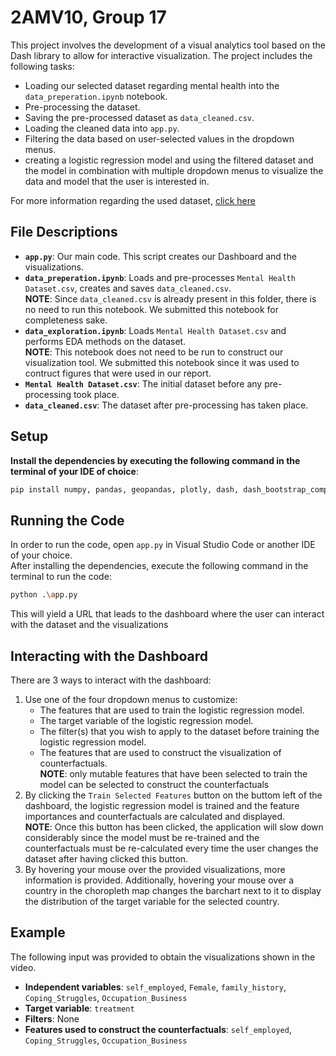# 2AMV10, Group 17
This project involves the development of a visual analytics tool based on the Dash library to allow for interactive visualization. The project includes the following tasks:
- Loading our selected dataset regarding mental health into the `data_preperation.ipynb` notebook.
- Pre-processing the dataset.
- Saving the pre-processed dataset as `data_cleaned.csv`.
- Loading the cleaned data into `app.py`.
- Filtering the data based on user-selected values in the dropdown menus.
- creating a logistic regression model and using the filtered dataset and the model in combination with multiple dropdown menus to visualize the data and model that the user is interested in.

For more information regarding the used dataset, [click here](https://www.kaggle.com/datasets/bhavikjikadara/mental-health-dataset)

## File Descriptions

- **`app.py`**: Our main code. This script creates our Dashboard and the visualizations.
- **`data_preperation.ipynb`**: Loads and pre-processes `Mental Health Dataset.csv`, creates and saves `data_cleaned.csv`. <br>
  **NOTE**: Since `data_cleaned.csv` is already present in this folder, there is no need to run this notebook. We submitted this notebook for completeness sake.
- **`data_exploration.ipynb`**: Loads `Mental Health Dataset.csv` and performs EDA methods on the dataset. <br>
  **NOTE**: This notebook does not need to be run to construct our visualization tool. We submitted this notebook since it was used to contruct figures that were used in our report.
- **`Mental Health Dataset.csv`**: The initial dataset before any pre-processing took place.
- **`data_cleaned.csv`**: The dataset after pre-processing has taken place.

## Setup

**Install the dependencies by executing the following command in the terminal of your IDE of choice**:
```sh
pip install numpy, pandas, geopandas, plotly, dash, dash_bootstrap_components, scikit-learn, dice-ml
```

## Running the Code
In order to run the code, open `app.py` in Visual Studio Code or another IDE of your choice. <br>
After installing the dependencies, execute the following command in the terminal to run the code:
```sh
python .\app.py
```
This will yield a URL that leads to the dashboard where the user can interact with the dataset and the visualizations

## Interacting with the Dashboard
There are 3 ways to interact with the dashboard:<br>
1. Use one of the four dropdown menus to customize:<br>
   - The features that are used to train the logistic regression model.
   - The target variable of the logistic regression model.
   - The filter(s) that you wish to apply to the dataset before training the logistic regression model.
   - The features that are used to construct the visualization of counterfactuals. <br>
   **NOTE**: only mutable features that have been selected to train the model can be selected to construct the counterfactuals
2. By clicking the `Train Selected Features` button on the buttom left of the dashboard, the logistic regression model is trained and the feature importances and counterfactuals are calculated and displayed. <br>
**NOTE**: Once this button has been clicked, the application will slow down considerably since the model must be re-trained and the counterfactuals must be re-calculated every time the user changes the dataset after having clicked this button.
3. By hovering your mouse over the provided visualizations, more information is provided. Additionally, hovering your mouse over a country in the choropleth map changes the barchart next to it to display the distribution of the target variable for the selected country.


## Example
The following input was provided to obtain the visualizations shown in the video. 
- **Independent variables**: `self_employed`, `Female`, `family_history`, `Coping_Struggles`, `Occupation_Business`
- **Target variable**: `treatment`
- **Filters**: None
- **Features used to construct the counterfactuals**: `self_employed`, `Coping_Struggles`, `Occupation_Business`


